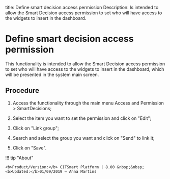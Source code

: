 title: Define smart decision access permission
Description: Is intended to allow the Smart Decision access permission to set who will have access to the widgets to insert in the dashboard.
# Define smart decision access permission

This functionality is intended to allow the Smart Decision access permission to
set who will have access to the widgets to insert in the dashboard, which will
be presented in the system main screen.

Procedure
-------------

1.  Access the functionality through the main menu Access and Permission \>
    SmartDecisions;

2.  Select the item you want to set the permission and click on "Edit";

3.  Click on "Link group";

4.  Search and select the group you want and click on "Send" to link it;

5.  Click on "Save".


!!! tip "About"

    <b>Product/Version:</b> CITSmart Platform | 8.00 &nbsp;&nbsp;
    <b>Updated:</b>01/09/2019 – Anna Martins
